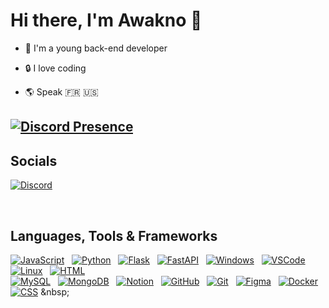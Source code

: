 # Hi there, I'm **Awakno** 👋

- 🌟 I'm a young back-end developer 

- 🔒 I love coding

- 🌎 Speak 🇫🇷 🇺🇸

[![Discord Presence](https://lanyard.cnrad.dev/api/1120654551331131452?idleMessage=I'm%20sleeping&theme=dark&showDisplayName=true)](https://discord.com/users/1120654551331131452)
---

## Socials

[![Discord](https://skillicons.dev/icons?i=discord)](https://awabot.xyz/support)

&nbsp;

## Languages, Tools & Frameworks

[![JavaScript](https://skillicons.dev/icons?i=javascript)](https://javascript.com)
&nbsp;
[![Python](https://skillicons.dev/icons?i=python)](https://python.org/)
&nbsp;
[![Flask](https://skillicons.dev/icons?i=flask)](https://flask.palletsprojects.com/en/3.0.x/)
&nbsp;
[![FastAPI](https://skillicons.dev/icons?i=fastapi)](https://fastapi.tiangolo.com/)
&nbsp;
[![Windows](https://skillicons.dev/icons?i=windows)](https://www.microsoft.com/en-US/windows)
&nbsp;
[![VSCode](https://skillicons.dev/icons?i=vscode)](https://code.visualstudio.com)
&nbsp;
[![Linux](https://skillicons.dev/icons?i=linux)](https://linux.org)
&nbsp;
[![HTML](https://skillicons.dev/icons?i=html)](https://developer.mozilla.org/en-US/docs/Glossary/HTML5)
&nbsp;
<br>
[![MySQL](https://skillicons.dev/icons?i=mysql)](https://mysql.com/)
&nbsp;
[![MongoDB](https://skillicons.dev/icons?i=mongodb)](https://mongodb.com/)
&nbsp;
[![Notion](https://skillicons.dev/icons?i=notion)](https://notion.so/)
&nbsp;
[![GitHub](https://skillicons.dev/icons?i=github)](https://github.com)
&nbsp;
[![Git](https://skillicons.dev/icons?i=git)](https://git-scm.com/)
&nbsp;
[![Figma](https://skillicons.dev/icons?i=figma)](https://figma.com/)
&nbsp;
[![Docker](https://skillicons.dev/icons?i=docker)](https://docker.com)
&nbsp;
[![CSS](https://skillicons.dev/icons?i=css)]([https://css.com](https://www.w3.org/TR/CSS/#css))
&nbsp;
